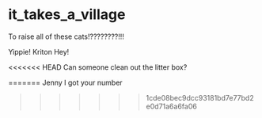# it_takes_a_village
To raise all of these cats!????????!!!

Yippie!
Kriton 
Hey! 

<<<<<<< HEAD
Can someone clean out the litter box?

=======
Jenny I got your number
>>>>>>> 1cde08bec9dcc93181bd7e77bd2e0d71a6a6fa06
